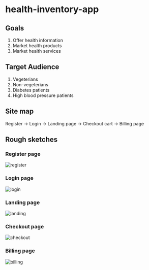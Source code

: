 # health-inventory-app
## Goals
<ol>
    <li>Offer health information</li>
    <li>Market health products</li>
    <li>Market health services</li>
</ol>

## Target Audience
<ol>
  <li>Vegeterians</li>
  <li>Non-vegeterians</li>
  <li>Diabetes patients</li>
  <li>High blood pressure patients</li>
</ol>

## Site map

Register -> Login -> Landing page -> Checkout cart -> Billing page

## Rough sketches
### Register page
<img alt="register"/>

### Login page
<img alt="login"/>

### Landing page
<img alt="landing"/>

### Checkout page
<img alt="checkout"/>

### Billing page
<img alt="billing"/>
